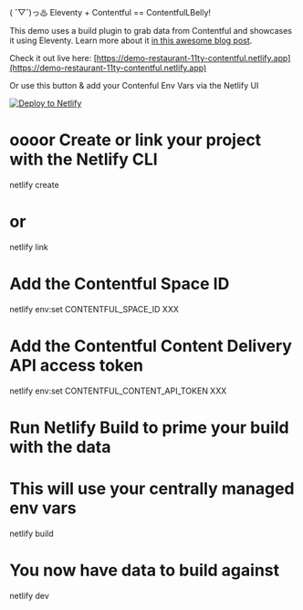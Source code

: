 ( ˘▽˘)っ♨ Eleventy + Contentful == ContentfulLBelly!

This demo uses a build plugin to grab data from Contentful and showcases it using Eleventy. Learn more about it [in this awesome blog post](https://www.netlify.com/blog/2021/10/25/learning-to-future-proof-sites-using-headless-cms-and-different-ssgs/).

Check it out live here: [https://demo-restaurant-11ty-contentful.netlify.app](https://demo-restaurant-11ty-contentful.netlify.app)

Or use this button & add your Contenful Env Vars via the Netlify UI

[![Deploy to Netlify](https://www.netlify.com/img/deploy/button.svg)](https://app.netlify.com/start/deploy?repository=https://github.com/tzmanics/demo-restaurant-11ty-contentful&utm_source=github&utm_medium=ng-prerender-tzm&utm_campaign=devex)

# oooor Create or link your project with the Netlify CLI
netlify create
# or
netlify link

# Add the Contentful Space ID
netlify env:set CONTENTFUL_SPACE_ID XXX

# Add the Contentful Content Delivery API access token
netlify env:set CONTENTFUL_CONTENT_API_TOKEN XXX

# Run Netlify Build to prime your build with the data
# This will use your centrally managed env vars
netlify build

# You now have data to build against
netlify dev

